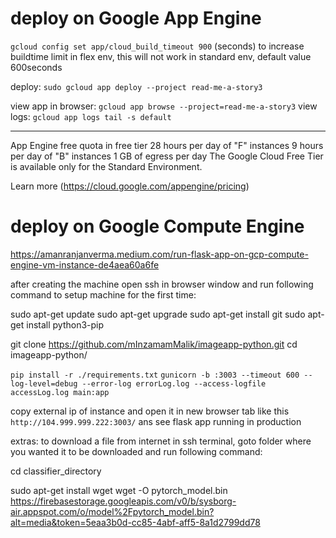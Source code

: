 # deploy on Google App Engine


`gcloud config set app/cloud_build_timeout 900` (seconds) to increase buildtime limit in flex env, this will not work in standard env, default value 600seconds

deploy: `sudo gcloud app deploy --project read-me-a-story3`

view app in browser: `gcloud app browse --project=read-me-a-story3`
view logs: `gcloud app logs tail -s default`



<hr>

App Engine free quota in free tier
28 hours per day of "F" instances
9 hours per day of "B" instances
1 GB of egress per day
The Google Cloud Free Tier is available only for the Standard Environment.

Learn more (https://cloud.google.com/appengine/pricing)




# deploy on Google Compute Engine

https://amanranjanverma.medium.com/run-flask-app-on-gcp-compute-engine-vm-instance-de4aea60a6fe

after creating the machine open ssh in browser window and run following command to setup machine for the first time:

sudo apt-get update
sudo apt-get upgrade
sudo apt-get install git
sudo apt-get install python3-pip

git clone https://github.com/mInzamamMalik/imageapp-python.git
cd imageapp-python/

`pip install -r ./requirements.txt`
`gunicorn -b :3003 --timeout 600 --log-level=debug --error-log errorLog.log --access-logfile accessLog.log main:app`

copy external ip of instance and open it in new browser tab like this `http://104.999.999.222:3003/` ans see flask app running in production

extras:
to download a file from internet in ssh terminal, goto folder where you wanted it to be downloaded and run following command:

cd classifier_directory

sudo apt-get install wget
wget -O pytorch_model.bin https://firebasestorage.googleapis.com/v0/b/sysborg-air.appspot.com/o/model%2Fpytorch_model.bin?alt=media&token=5eaa3b0d-cc85-4abf-aff5-8a1d2799dd78


